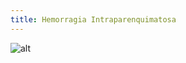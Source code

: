 ```yaml
---
title: Hemorragia Intraparenquimatosa
---
```


![alt](/img/subpages/Neuropatologia/Hemorragia%20intraparenquimatosa.webp)